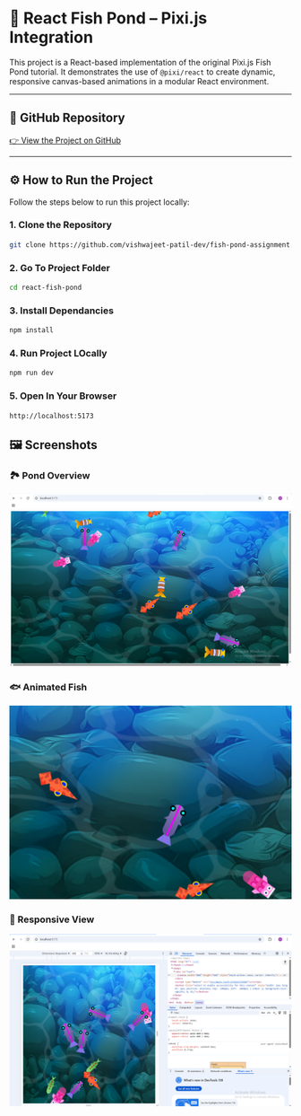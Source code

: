 # 🐠 React Fish Pond – Pixi.js Integration

This project is a React-based implementation of the original Pixi.js Fish Pond tutorial. It demonstrates the use of `@pixi/react` to create dynamic, responsive canvas-based animations in a modular React environment.

---

## 🔗 GitHub Repository

[👉 View the Project on GitHub](https://github.com/vishwajeet-patil-dev/fish-pond-assignment)

---

## ⚙️ How to Run the Project

Follow the steps below to run this project locally:

### 1. Clone the Repository

```bash
git clone https://github.com/vishwajeet-patil-dev/fish-pond-assignment.git
```

### 2. Go To Project Folder

```bash
cd react-fish-pond
```

### 3. Install Dependancies

```bash
npm install
```

### 4. Run Project LOcally

```bash
npm run dev
```

### 5. Open In Your Browser

```bash
http://localhost:5173
```

## 🖼️ Screenshots

### 🏞️ Pond Overview

![Pond Overview](./screenshots/pond-overview.png)

### 🐟 Animated Fish

![Fish Animation](./screenshots/fish-animation.png)

### 📱 Responsive View

![Responsive](./screenshots/responsive-view.png)
